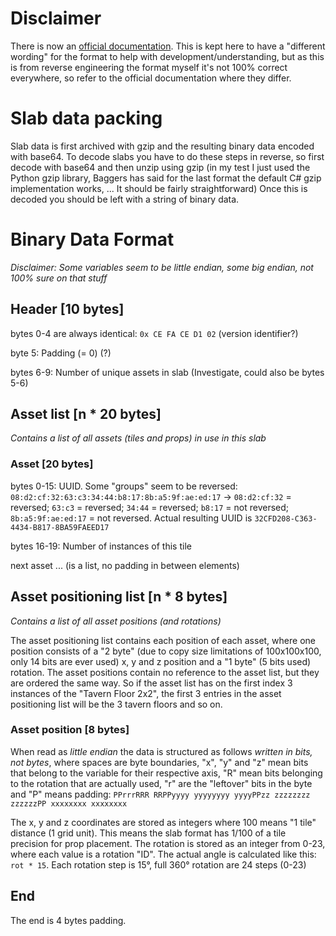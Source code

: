 # Disclaimer
There is now an [official documentation](https://github.com/Bouncyrock/DumbSlabStats/blob/master/format.md). This is kept here to have a "different wording" for the format to help with development/understanding, but as this is from reverse engineering the format myself it's not 100% correct everywhere, so refer to the official documentation where they differ.

# Slab data packing
Slab data is first archived with gzip and the resulting binary data encoded with base64. To decode slabs you have to do these steps in reverse, so first decode with base64 and then unzip using gzip (in my test I just used the Python gzip library, Baggers has said for the last format the default C# gzip implementation works, ... It should be fairly straightforward)
Once this is decoded you should be left with a string of binary data.

# Binary Data Format
*Disclaimer: Some variables seem to be little endian, some big endian, not 100% sure on that stuff*

## Header [10 bytes]
bytes 0-4 are always identical: `0x CE FA CE D1 02` (version identifier?)

byte 5: Padding (= 0) (?)

bytes 6-9: Number of unique assets in slab (Investigate, could also be bytes 5-6)

## Asset list [n * 20 bytes]
*Contains a list of all assets (tiles and props) in use in this slab*

### Asset [20 bytes]
bytes 0-15: UUID. Some "groups" seem to be reversed: `08:d2:cf:32:63:c3:34:44:b8:17:8b:a5:9f:ae:ed:17` -> `08:d2:cf:32` = reversed; `63:c3` = reversed; `34:44` = reversed; `b8:17` = not reversed; `8b:a5:9f:ae:ed:17` = not reversed. Actual resulting UUID is `32CFD208-C363-4434-B817-8BA59FAEED17`

bytes 16-19: Number of instances of this tile

next asset ... (is a list, no padding in between elements)

## Asset positioning list [n * 8 bytes]
*Contains a list of all asset positions (and rotations)*

The asset positioning list contains each position of each asset, where one position consists of a "2 byte" (due to copy size limitations of 100x100x100, only 14 bits are ever used) x, y and z position and a "1 byte" (5 bits used) rotation. The asset positions contain no reference to the asset list, but they are ordered the same way. So if the asset list has on the first index 3 instances of the "Tavern Floor 2x2", the first 3 entries in the asset positioning list will be the 3 tavern floors and so on.

### Asset position [8 bytes]
When read as *little endian* the data is structured as follows *written in bits, not bytes*, where spaces are byte boundaries, "x", "y" and "z" mean bits that belong to the variable for their respective axis, "R" mean bits belonging to the rotation that are actually used, "r" are the "leftover" bits in the byte and "P" means padding: 
`PPrrrRRR RRPPyyyy yyyyyyyy yyyyPPzz zzzzzzzz zzzzzzPP xxxxxxxx xxxxxxxx`

The x, y and z coordinates are stored as integers where 100 means "1 tile" distance (1 grid unit). This means the slab format has 1/100 of a tile precision for prop placement.
The rotation is stored as an integer from 0-23, where each value is a rotation "ID". The actual angle is calculated like this: `rot * 15`. Each rotation step is 15°, full 360° rotation are 24 steps (0-23)

## End
The end is 4 bytes padding.
